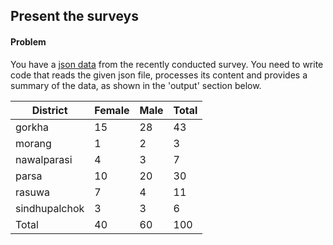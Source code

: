 ## Present the surveys
#### Problem

You have a [json data](../survey.json) from the recently conducted survey. You need to write code that reads the given json file, processes its content and provides a summary of the data, as shown in the 'output' section below.

|District |  Female | Male | Total |
| --- | --- | --- | --- |
|gorkha | 15 | 28 | 43 |
|morang | 1 | 2 | 3 |
|nawalparasi | 4 | 3 | 7 |
|parsa | 10 | 20 | 30 |
|rasuwa | 7 | 4 | 11 |
|sindhupalchok | 3 | 3 | 6 |
|Total | 40 | 60 | 100 |


